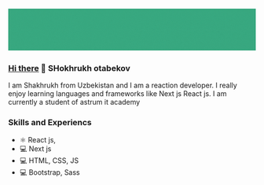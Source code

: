 ![developer](https://github.com/otabekovshoxruh/otabekovshoxruh/blob/main/gitt%20hub%20bunerr.gif)

### <a href="https://www.instagram.com/">Hi there</a>  👋 SHokhrukh otabekov

I am Shakhrukh from Uzbekistan and I am a reaction developer. I really enjoy learning languages and frameworks like Next js React js. I am currently a student of astrum it academy	

### Skills and Experiencs

* ⚛️ React js,
* 💻 Next js
* 💻 HTML, CSS, JS 
* 💻 Bootstrap, Sass
 


